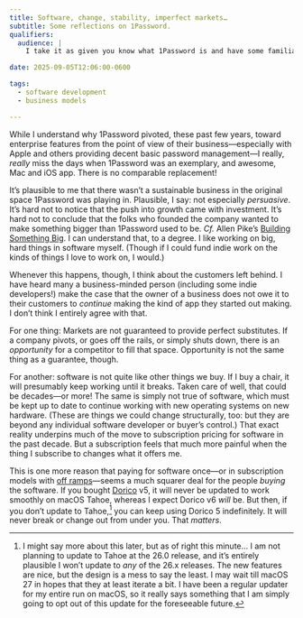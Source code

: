 ```yaml
---
title: Software, change, stability, imperfect markets…
subtitle: Some reflections on 1Password.
qualifiers:
  audience: |
    I take it as given you know what 1Password is and have some familiarity with their history for a couple paragraphs, but you can probably infer.

date: 2025-09-05T12:06:00-0600

tags:
  - software development
  - business models

---
```


While I understand why 1Password pivoted, these past few years, toward enterprise features from the point of view of their business—especially with Apple and others providing decent basic password management—I really, *really* miss the days when 1Password was an exemplary, and awesome, Mac and iOS app. There is no comparable replacement!

It’s plausible to me that there wasn’t a sustainable business in the original space 1Password was playing in. Plausible, I say: not especially *persuasive*. It’s hard not to notice that the push into growth came with investment. It’s hard not to conclude that the folks who founded the company wanted to make something bigger than 1Password used to be. _Cf._ Allen Pike’s [Building Something Big][bsb]. I can understand that, to a degree. I like working on big, hard things in software myself. (Though if I could fund indie work on the kinds of things I love to work on, I would.)

[bsb]: https://allenpike.com/2025/building-something-big

Whenever this happens, though, I think about the customers left behind. I have heard many a business-minded person (including some indie developers!) make the case that the owner of a business does not owe it to their customers to *continue* making the kind of app they started out making. I don’t think I entirely agree with that.

For one thing: Markets are not guaranteed to provide perfect substitutes. If a company pivots, or goes off the rails, or simply shuts down, there is an *opportunity* for a competitor to fill that space. Opportunity is not the same thing as a guarantee, though.

For another: software is not quite like other things we buy. If I buy a chair, it will presumably keep working until it breaks. Taken care of well, that could be decades—or more! The same is simply not true of software, which must be kept up to date to continue working with new operating systems on new hardware. (These are things we could change structurally, too: but they are beyond any individual software developer or buyer’s control.) That exact reality underpins much of the move to subscription pricing for software in the past decade. But a subscription feels that much more painful when the thing I subscribe to changes what it offers me.

This is one more reason that paying for software once—or in subscription models with [off ramps][off]—seems a much squarer deal for the people *buying* the software. If you bought [Dorico][d] v5, it will never be updated to work smoothly on macOS Tahoe, whereas I expect Dorico v6 *will* be. But then, if you don’t update to Tahoe,[^tahoe] you can keep using Dorico 5 indefinitely. It will never break or change out from under you. That *matters*.

[off]: https://v5.chriskrycho.com/notes/subscriptions-that-respect-users/
[d]: https://www.steinberg.net/dorico/

[^tahoe]: I might say more about this later, but as of right this minute… I am not planning to update to Tahoe at the 26.0 release, and it’s entirely plausible I won’t update to *any* of the 26.x releases. The new features are nice, but the design is a mess to say the least. I may wait till macOS 27 in hopes that they at least iterate a bit. I have been a regular updater for my entire run on macOS, so it really says something that I am simply going to opt out of this update for the foreseeable future.